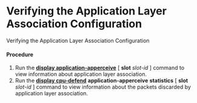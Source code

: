 Verifying the Application Layer Association Configuration
=========================================================

Verifying the Application Layer Association Configuration

#### Procedure

1. Run the [**display application-apperceive**](cmdqueryname=display+application-apperceive) [ **slot** *slot-id* ] command to view information about application layer association.
2. Run the [**display cpu-defend**](cmdqueryname=display+cpu-defend+application-apperceive+statistics) **application-apperceive** **statistics** [ **slot** *slot-id* ] command to view information about the packets discarded by application layer association.